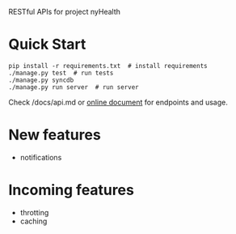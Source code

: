 RESTful APIs for project nyHealth

# Quick Start

    pip install -r requirements.txt  # install requirements
    ./manage.py test  # run tests
    ./manage.py syncdb
    ./manage.py run server  # run server

Check /docs/api.md or [online document](http://docs.nyhealth.apiary.io/) for endpoints and usage.

# New features

- notifications

# Incoming features

- throtting
- caching
